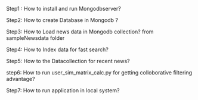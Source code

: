 
Step1 : How to install and run Mongodbserver?

Step2: How to create Database in Mongodb ?


Step3: How to Load news data in Mongodb collection?
from sampleNewsdata folder


Step4: How to Index data for fast search?

Step5: How to the Datacollection for recent news?



step6: How to run user_sim_matrix_calc.py for getting colloborative filtering advantage?



Step7: How to run application in local system?

